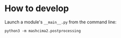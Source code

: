 How to develop
==============

Launch a module's `__main__.py` from the command line:

```
python3 -m mashcima2.postprocessing
```
